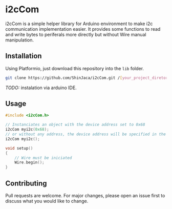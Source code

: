# i2cCom

i2cCom is a simple helper library for Arduino environment to make i2c communication implementation easier.
It provides some functions to read and write bytes to periferals more directly but without Wire manual manipulation.

## Installation

Using Platformio, just download this repository into the `lib` folder.
```bash
git clone https://github.com/ShinJaca/i2cCom.git /[your_project_diretory]/lib/i2cCom
```
_TODO:_ instalation via arduino IDE.

## Usage

```c++
#include <i2cCom.h>

// Instanciates an object with the device address set to 0x68
i2cCom myi2c(0x68);
// or without any address, the device address will be specified in the functions
i2cCom myi2c();

void setup()
{
    // Wire must be iniciated
    Wire.begin();
}
```

## Contributing
Pull requests are welcome. For major changes, please open an issue first to discuss what you would like to change.